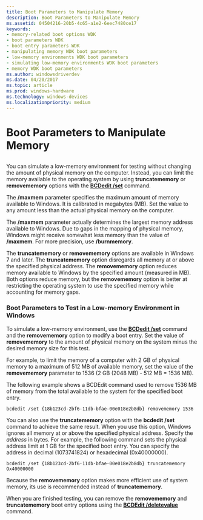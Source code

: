```yaml
---
title: Boot Parameters to Manipulate Memory
description: Boot Parameters to Manipulate Memory
ms.assetid: 04504216-20b5-4c65-a1e2-6eec7480ce17
keywords:
- memory-related boot options WDK
- boot parameters WDK
- boot entry parameters WDK
- manipulating memory WDK boot parameters
- low-memory environments WDK boot parameters
- simulating low-memory environments WDK boot parameters
- memory WDK boot parameters
ms.author: windowsdriverdev
ms.date: 04/20/2017
ms.topic: article
ms.prod: windows-hardware
ms.technology: windows-devices
ms.localizationpriority: medium
---
```


# Boot Parameters to Manipulate Memory


## <span id="ddk_boot_parameters_to_manipulate_memory_tools"></span><span id="DDK_BOOT_PARAMETERS_TO_MANIPULATE_MEMORY_TOOLS"></span>


You can simulate a low-memory environment for testing without changing the amount of physical memory on the computer. Instead, you can limit the memory available to the operating system by using **truncatememory** or **removememory** options with the [**BCDedit /set**](https://msdn.microsoft.com/library/windows/hardware/ff542202) command.

The **/maxmem** parameter specifies the maximum amount of memory available to Windows. It is calibrated in megabytes (MB). Set the value to any amount less than the actual physical memory on the computer.

The **/maxmem** parameter actually determines the largest memory address available to Windows. Due to gaps in the mapping of physical memory, Windows might receive somewhat less memory than the value of **/maxmem**. For more precision, use **/burnmemory**.

The **truncatememory** or **removememory** options are available in Windows 7 and later. The **truncatememory** option disregards all memory at or above the specified physical address. The **removememory** option reduces memory available to Windows by the specified amount (measured in MB). Both options reduce memory, but the **removememory** option is better at restricting the operating system to use the specified memory while accounting for memory gaps.

### <span id="boot_parameters_to_test_in_a_low_memory_environment_in_windows_vista_a"></span><span id="BOOT_PARAMETERS_TO_TEST_IN_A_LOW_MEMORY_ENVIRONMENT_IN_WINDOWS_VISTA_A"></span>Boot Parameters to Test in a Low-memory Environment in Windows

To simulate a low-memory environment, use the [**BCDedit /set**](https://msdn.microsoft.com/library/windows/hardware/ff542202) command and the **removememory** option to modify a boot entry. Set the value of **removememory** to the amount of physical memory on the system minus the desired memory size for this test.

For example, to limit the memory of a computer with 2 GB of physical memory to a maximum of 512 MB of available memory, set the value of the **removememory** parameter to 1536 (2 GB (2048 MB) - 512 MB = 1536 MB).

The following example shows a BCDEdit command used to remove 1536 MB of memory from the total available to the system for the specified boot entry.

```
bcdedit /set {18b123cd-2bf6-11db-bfae-00e018e2b8db} removememory 1536
```

You can also use the **truncatememory** option with the **bcdedit /set** command to achieve the same result. When you use this option, Windows ignores all memory at or above the specified physical address. Specify the *address* in bytes. For example, the following command sets the physical address limit at 1 GB for the specified boot entry. You can specify the address in decimal (1073741824) or hexadecimal (0x40000000).

```
bcdedit /set {18b123cd-2bf6-11db-bfae-00e018e2b8db} truncatememory Ox40000000
```

Because the **removememory** option makes more efficient use of system memory, its use is recommended instead of **truncatememory**.

When you are finished testing, you can remove the **removememory** and **truncatememory** boot entry options using the [**BCDEdit /deletevalue**](https://msdn.microsoft.com/library/windows/hardware/jj856916) command.

 

 





